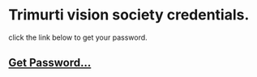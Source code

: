 # Trimurti vision society credentials.

click the link below to get your password.

## [Get Password...](https://atharva-9423.github.io/EzSociety-credentials)
